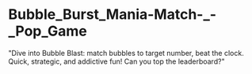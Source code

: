 # Bubble_Burst_Mania-Match-_-_Pop_Game
"Dive into Bubble Blast: match bubbles to target number, beat the clock. Quick, strategic, and addictive fun! Can you top the leaderboard?"
